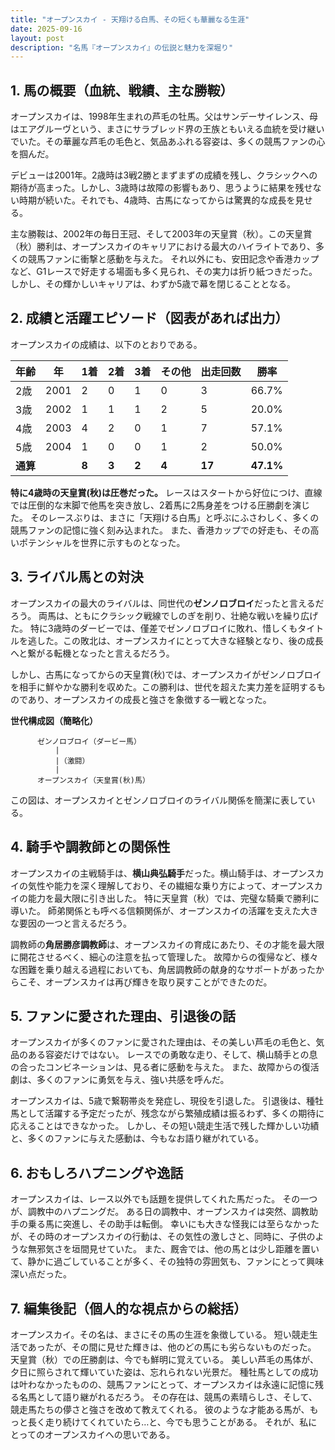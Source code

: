 ```yaml
---
title: "オープンスカイ - 天翔ける白馬、その短くも華麗なる生涯"
date: 2025-09-16
layout: post
description: "名馬『オープンスカイ』の伝説と魅力を深堀り"
---
```


## 1. 馬の概要（血統、戦績、主な勝鞍）

オープンスカイは、1998年生まれの芦毛の牡馬。父はサンデーサイレンス、母はエアグルーヴという、まさにサラブレッド界の王族ともいえる血統を受け継いでいた。その華麗な芦毛の毛色と、気品あふれる容姿は、多くの競馬ファンの心を掴んだ。  

デビューは2001年。2歳時は3戦2勝とまずまずの成績を残し、クラシックへの期待が高まった。しかし、3歳時は故障の影響もあり、思うように結果を残せない時期が続いた。それでも、4歳時、古馬になってからは驚異的な成長を見せる。

主な勝鞍は、2002年の毎日王冠、そして2003年の天皇賞（秋）。この天皇賞（秋）勝利は、オープンスカイのキャリアにおける最大のハイライトであり、多くの競馬ファンに衝撃と感動を与えた。  それ以外にも、安田記念や香港カップなど、G1レースで好走する場面も多く見られ、その実力は折り紙つきだった。  しかし、その輝かしいキャリアは、わずか5歳で幕を閉じることとなる。


## 2. 成績と活躍エピソード（図表があれば出力）

オープンスカイの成績は、以下のとおりである。

| 年齢 | 年 | 1着 | 2着 | 3着 | その他 | 出走回数 | 勝率 |
|---|---|---|---|---|---|---|---|
| 2歳 | 2001 | 2 | 0 | 1 | 0 | 3 | 66.7% |
| 3歳 | 2002 | 1 | 1 | 1 | 2 | 5 | 20.0% |
| 4歳 | 2003 | 4 | 2 | 0 | 1 | 7 | 57.1% |
| 5歳 | 2004 | 1 | 0 | 0 | 1 | 2 | 50.0% |
| **通算** |  | **8** | **3** | **2** | **4** | **17** | **47.1%** |


**特に4歳時の天皇賞(秋)は圧巻だった。**  レースはスタートから好位につけ、直線では圧倒的な末脚で他馬を突き放し、2着馬に2馬身差をつける圧勝劇を演じた。  そのレースぶりは、まさに「天翔ける白馬」と呼ぶにふさわしく、多くの競馬ファンの記憶に強く刻み込まれた。  また、香港カップでの好走も、その高いポテンシャルを世界に示すものとなった。  


## 3. ライバル馬との対決

オープンスカイの最大のライバルは、同世代の**ゼンノロブロイ**だったと言えるだろう。  両馬は、ともにクラシック戦線でしのぎを削り、壮絶な戦いを繰り広げた。  特に3歳時のダービーでは、僅差でゼンノロブロイに敗れ、惜しくもタイトルを逃した。この敗北は、オープンスカイにとって大きな経験となり、後の成長へと繋がる転機となったと言えるだろう。


しかし、古馬になってからの天皇賞(秋)では、オープンスカイがゼンノロブロイを相手に鮮やかな勝利を収めた。この勝利は、世代を超えた実力差を証明するものであり、オープンスカイの成長と強さを象徴する一戦となった。


**世代構成図（簡略化）**

```
      ゼンノロブロイ（ダービー馬）
          |
          |（激闘）
          |
      オープンスカイ（天皇賞(秋)馬）
```

この図は、オープンスカイとゼンノロブロイのライバル関係を簡潔に表している。


## 4. 騎手や調教師との関係性

オープンスカイの主戦騎手は、**横山典弘騎手**だった。横山騎手は、オープンスカイの気性や能力を深く理解しており、その繊細な乗り方によって、オープンスカイの能力を最大限に引き出した。  特に天皇賞（秋）では、完璧な騎乗で勝利に導いた。  師弟関係とも呼べる信頼関係が、オープンスカイの活躍を支えた大きな要因の一つと言えるだろう。

調教師の**角居勝彦調教師**は、オープンスカイの育成にあたり、その才能を最大限に開花させるべく、細心の注意を払って管理した。  故障からの復帰など、様々な困難を乗り越える過程においても、角居調教師の献身的なサポートがあったからこそ、オープンスカイは再び輝きを取り戻すことができたのだ。


## 5. ファンに愛された理由、引退後の話

オープンスカイが多くのファンに愛された理由は、その美しい芦毛の毛色と、気品のある容姿だけではない。  レースでの勇敢な走り、そして、横山騎手との息の合ったコンビネーションは、見る者に感動を与えた。  また、故障からの復活劇は、多くのファンに勇気を与え、強い共感を呼んだ。  

オープンスカイは、5歳で繋靭帯炎を発症し、現役を引退した。  引退後は、種牡馬として活躍する予定だったが、残念ながら繁殖成績は振るわず、多くの期待に応えることはできなかった。  しかし、その短い競走生活で残した輝かしい功績と、多くのファンに与えた感動は、今もなお語り継がれている。


## 6. おもしろハプニングや逸話

オープンスカイは、レース以外でも話題を提供してくれた馬だった。  その一つが、調教中のハプニングだ。  ある日の調教中、オープンスカイは突然、調教助手の乗る馬に突進し、その助手は転倒。  幸いにも大きな怪我には至らなかったが、その時のオープンスカイの行動は、その気性の激しさと、同時に、子供のような無邪気さを垣間見せていた。  また、厩舎では、他の馬とは少し距離を置いて、静かに過ごしていることが多く、その独特の雰囲気も、ファンにとって興味深い点だった。


## 7. 編集後記（個人的な視点からの総括）

オープンスカイ。その名は、まさにその馬の生涯を象徴している。  短い競走生活であったが、その間に見せた輝きは、他のどの馬にも劣らないものだった。  天皇賞（秋）での圧勝劇は、今でも鮮明に覚えている。  美しい芦毛の馬体が、夕日に照らされて輝いていた姿は、忘れられない光景だ。  種牡馬としての成功は叶わなかったものの、競馬ファンにとって、オープンスカイは永遠に記憶に残る名馬として語り継がれるだろう。  その存在は、競馬の素晴らしさ、そして、競走馬たちの儚さと強さを改めて教えてくれる。  彼のような才能ある馬が、もっと長く走り続けてくれていたら…と、今でも思うことがある。  それが、私にとってのオープンスカイへの思いである。

